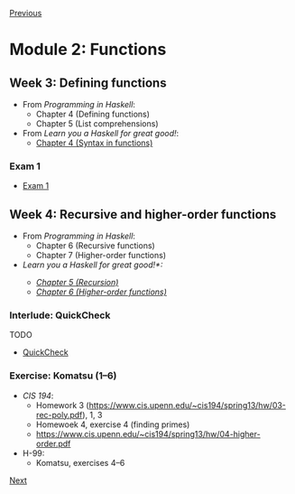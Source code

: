 [Previous](/modules/01.md)

# Module 2: Functions

## Week 3: Defining functions

* From *Programming in Haskell*:
  - Chapter 4 (Defining functions)
  - Chapter 5 (List comprehensions)
* From *Learn you a Haskell for great good!*:
  - [Chapter 4 (Syntax in functions)](http://learnyouahaskell.com/syntax-in-functions)

### Exam 1

- [Exam 1](/exams/01.md)

## Week 4: Recursive and higher-order functions

* From *Programming in Haskell*:
  - Chapter 6 (Recursive functions)
  - Chapter 7 (Higher-order functions)
* <cite>Learn you a Haskell for great good!*:
  - [Chapter 5 (Recursion)](http://learnyouahaskell.com/recursion)
  - [Chapter 6 (Higher-order functions)](http://learnyouahaskell.com/higher-order-functions)

### Interlude: QuickCheck

TODO

- [QuickCheck](https://hackage.haskell.org/package/QuickCheck)

### Exercise: Komatsu (1–6)

* <cite>CIS 194</cite>:
  - Homework 3 (<https://www.cis.upenn.edu/~cis194/spring13/hw/03-rec-poly.pdf>), 1, 3
  - Homewoek 4, exercise 4 (finding primes)
  - <https://www.cis.upenn.edu/~cis194/spring13/hw/04-higher-order.pdf>
* H-99:
  - Komatsu, exercises 4–6

[Next](/modules/03.md)

